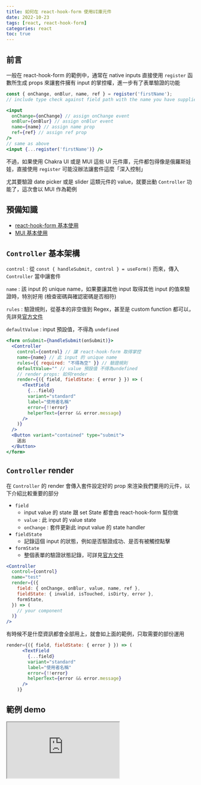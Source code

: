 ```yaml
---
title: 如何在 react-hook-form 使用UI庫元件
date: 2022-10-23
tags: [react, react-hook-form]
categories: react
toc: true
---
```


## 前言

一般在 react-hook-form 的範例中，通常在 native inputs 直接使用 `register` 函數所生成 props 來讓套件擁有 input 的掌控權，進一步有了表單驗證的功能

```jsx
const { onChange, onBlur, name, ref } = register('firstName');
// include type check against field path with the name you have supplied.

<input
  onChange={onChange} // assign onChange event
  onBlur={onBlur} // assign onBlur event
  name={name} // assign name prop
  ref={ref} // assign ref prop
/>
// same as above
<input {...register('firstName')} />
```

不過，如果使用 Chakra UI 或是 MUI 這些 UI 元件庫，元件都包得像是俄羅斯娃娃，直接使用 `register` 可能沒辦法讓套件這麼「深入控制」

尤其要驗證 date picker 或是 slider 這類元件的 value，就要出動 `Controller` 功能了，這次會以 MUI 作為範例

## 預備知識

- [react-hook-form 基本使用](https://react-hook-form.com/get-started)
- [MUI 基本使用](https://mui.com/material-ui/getting-started/usage/)

## `Controller` 基本架構

`control` : 從 `const { handleSubmit, control } = useForm()` 而來，傳入 `Controller` 當中讓套件

`name` : 該 input 的 unique name，如果要讓其他 input 取得其他 input 的值來驗證時，特別好用 (檢查密碼與確認密碼是否相符)

`rules` : 驗證規則，從基本的非空值到 Regex，甚至是 custom function 都可以，先詳見[官方文件](https://react-hook-form.com/api/useform/register#main)

`defaultValue` : input 預設值，不得為 `undefined`

```jsx
<form onSubmit={handleSubmit(onSubmit)}>
  <Controller
    control={control} // 讓 react-hook-form 取得掌控
    name={name} // 此 input 的 unique name
    rules={{ required: "不得為空" }} // 驗證規則
    defaultValue="" // value 預設值 不得為undefined
    // render props: 如何render
    render={({ field, fieldState: { error } }) => (
      <TextField
        {...field}
        variant="standard"
        label="使用者名稱"
        error={!!error}
        helperText={error && error.message}
      />
    )}
  />
  <Button variant="contained" type="submit">
    送出
  </Button>
</form>
```

## `Controller` render

在 `Controller` 的 render 會傳入套件設定好的 prop 來渲染我們要用的元件，以下介紹比較重要的部分

- `field`
  - input value 的 state 跟 set State 都會由 react-hook-form 幫你做
  - `value` : 此 input 的 value state
  - `onChange` : 套件更新此 input value 的 state handler
- `fieldState`
  - 記錄這個 input 的狀態，例如是否驗證成功、是否有被觸控點擊
- `formState`
  - 整個表單的驗證狀態記錄，可詳見[官方文件](https://react-hook-form.com/api/useform/formstate#main)

```jsx
<Controller
  control={control}
  name="test"
  render={({
    field: { onChange, onBlur, value, name, ref },
    fieldState: { invalid, isTouched, isDirty, error },
    formState,
  }) => (
    // your component
  )}
/>
```

有時候不是什麼資訊都會全部用上，就會如上面的範例，只取需要的部份運用

```jsx
render={({ field, fieldState: { error } }) => (
      <TextField
        {...field}
        variant="standard"
        label="使用者名稱"
        error={!!error}
        helperText={error && error.message}
      />
    )}
```

## 範例 demo

<iframe src="https://codesandbox.io/embed/nameless-wind-mjzy48?fontsize=14&hidenavigation=1&theme=dark"
     title="react-hook-form_MUI"
     allow="accelerometer; ambient-light-sensor; camera; encrypted-media; geolocation; gyroscope; hid; microphone; midi; payment; usb; vr; xr-spatial-tracking"
     sandbox="allow-forms allow-modals allow-popups allow-presentation allow-same-origin allow-scripts"
></iframe>
